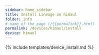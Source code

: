 ```yaml
---
sidebar: home_sidebar
title: Install Lineage on himaul
folder: info
# name of the page (/{{permalink}}.html)
permalink: /devices/himaul/install
device: himaul
---
```

{% include templates/device_install.md %}
